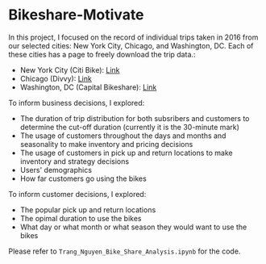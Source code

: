 # Bikeshare-Motivate

In this project, I focused on the record of individual trips taken in 2016 from our selected cities: New York City, Chicago, and Washington, DC. Each of these cities has a page to freely download the trip data.:

- New York City (Citi Bike): [Link](https://www.citibikenyc.com/system-data)
- Chicago (Divvy): [Link](https://www.divvybikes.com/system-data)
- Washington, DC (Capital Bikeshare): [Link](https://www.capitalbikeshare.com/system-data)

To inform business decisions, I explored:
- The duration of trip distribution for both subsribers and customers to determine the cut-off duration (currently it is the 30-minute mark)
- The usage of customers throughout the days and months and seasonality to make inventory and pricing decisions
- The usage of customers in pick up and return locations to make inventory and strategy decisions
- Users' demographics
- How far customers go using the bikes

To inform customer decisions, I explored:
- The popular pick up and return locations
- The opimal duration to use the bikes
- What day or what month or what season they would want to use the bikes

Please refer to `Trang_Nguyen_Bike_Share_Analysis.ipynb` for the code. 

